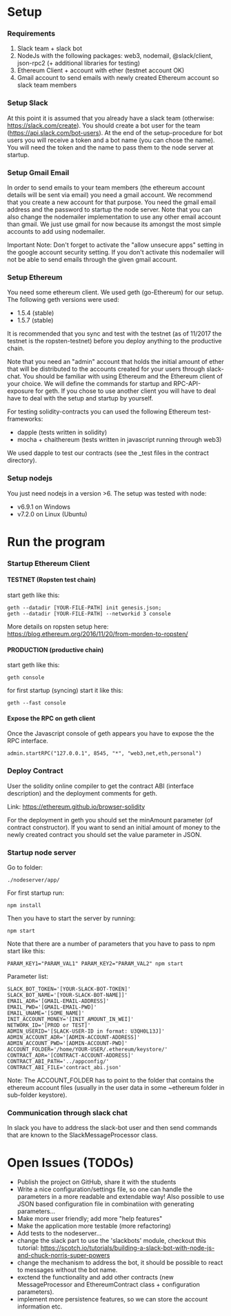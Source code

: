 # Setup

### Requirements

1. Slack team + slack bot
2. NodeJs with the following packages: web3, nodemail, @slack/client, json-rpc2 (+ additional libraries for testing)
3. Ethereum Client + account with ether (testnet account OK)
4. Gmail account to send emails with newly created Ethereum account so slack team members

### Setup Slack

At this point it is assumed that you already have a slack team (otherwise: https://slack.com/create). You should create a bot user for the team (https://api.slack.com/bot-users). At the end of the setup-procedure for bot users you will receive a token and a bot name (you can chose the name). You will need the token and the name to pass them to the node server at startup.


### Setup Gmail Email

In order to send emails to your team members (the ethereum account details will be sent via email) you need a gmail account. We recommend that you create a new account for that purpose. You need the gmail email address and the password to startup the node server. Note that you can also change the nodemailer implementation to use any other email account than gmail. We just use gmail for now because its amongst the most simple accounts to add using nodemailer.

Important Note: Don't forget to activate the "allow unsecure apps" setting in the google account security setting. If you don't activate this nodemailer will not be able to send emails through the given gmail account.

### Setup Ethereum
You need some ethereum client. We used geth (go-Ethereum) for our setup. The following geth versions were used:

* 1.5.4 (stable)
* 1.5.7 (stable)

It is recommended that you sync and test with the testnet (as of 11/2017 the testnet is the ropsten-testnet) before you deploy anything to the productive chain.

Note that you need an "admin" account that holds the initial amount of ether that will be distributed to the accounts created for your users through slack-chat. You should be familiar with using Ethereum and the Ethereum client of your choice. We will define the commands for startup and RPC-API-exposure for geth. If you chose to use another client you will have to deal have to deal with the setup and startup by yourself.

For testing solidity-contracts you can used the following Ethereum test-frameworks:

* dapple (tests written in solidity)
* mocha + chaithereum (tests written in javascript running through web3)

We used dapple to test our contracts (see the _test files in the contract directory).

### Setup nodejs

You just need nodejs  in a version >6.
The setup was tested with node:

* v6.9.1 on Windows
* v7.2.0 on Linux (Ubuntu)


# Run the program


### Startup Ethereum Client

#### TESTNET (Ropsten test chain)

start geth like this:
		
	geth --datadir [YOUR-FILE-PATH] init genesis.json; 
	geth --datadir [YOUR-FILE-PATH] --networkid 3 console

More details on ropsten setup here: https://blog.ethereum.org/2016/11/20/from-morden-to-ropsten/
	
#### PRODUCTION (productive chain)

start geth like this:

	geth console

for first startup (syncing) start it like this:

	geth --fast console

#### Expose the RPC on geth client
Once the Javascript console of geth appears you have to expose the the RPC interface.

	admin.startRPC("127.0.0.1", 8545, "*", "web3,net,eth,personal")

### Deploy Contract

User the solidity online compiler to get the contract ABI (interface description) and the deployment comments for geth.

Link: https://ethereum.github.io/browser-solidity

For the deployment in geth you should set the minAmount parameter (of contract constructor). If you want to send an initial amount of money to the newly created contract you should set the value parameter in JSON.

### Startup node server

Go to folder:

	./nodeserver/app/

For first startup run:

	npm install

Then you have to start the server by running:

	npm start

Note that there are a number of parameters that you have to pass to npm start like this:

	PARAM_KEY1="PARAM_VAL1" PARAM_KEY2="PARAM_VAL2" npm start

Parameter list:

	SLACK_BOT_TOKEN='[YOUR-SLACK-BOT-TOKEN]' 
	SLACK_BOT_NAME='[YOUR-SLACK-BOT-NAME]]' 
	EMAIL_ADR='[GMAIL-EMAIL-ADDRESS]' 
	EMAIL_PWD='[GMAIL-EMAIL-PWD]' 
	EMAIL_UNAME='[SOME_NAME]' 
	INIT_ACCOUNT_MONEY='[INIT_AMOUNT_IN_WEI]' 
	NETWORK_ID='[PROD or TEST]' 
	ADMIN_USERID='[SLACK-USER-ID in format: U3QH0L13J]' 
	ADMIN_ACCOUNT_ADR='[ADMIN-ACCOUNT-ADDRESS]' 
	ADMIN_ACCOUNT_PWD='[ADMIN-ACCOUNT-PWD]'
	ACCOUNT_FOLDER='/home/YOUR-USER/.ethereum/keystore/' 
	CONTRACT_ADR='[CONTRACT-ACCOUNT-ADDRESS]' 
	CONTRACT_ABI_PATH='../appconfig/' 
	CONTRACT_ABI_FILE='contract_abi.json'

Note: The ACCOUNT_FOLDER has to point to the folder that contains the ethereum account files (usually in the user data in some ~ethereum folder in sub-folder keystore).

### Communication through slack chat
In slack you have to address the slack-bot user and then send commands that are known to the SlackMessageProcessor class.

# Open Issues (TODOs)

* Publish the project on GitHub, share it with the students
* Write a nice configuration/settings file, so one can handle the parameters in a more readable and extendable way! Also possible to use JSON based configuration file in combinatiion with generating parameters...
* Make more user friendly; add more "help features"
* Make the application more testable (more refactoring)
* Add tests to the nodeserver...
* change the slack part to use the 'slackbots' module, checkout this tutorial: https://scotch.io/tutorials/building-a-slack-bot-with-node-js-and-chuck-norris-super-powers
* change the mechanism to address the bot, it should be possible to react to messages without the bot name.
* exctend the functionality and add other contracts (new MessageProcessor and EthereumContract class + configuration parameters).
* implement more persistence features, so we can store the account information etc.



